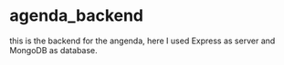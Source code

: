 # agenda_backend
this is the backend for the angenda, here I used Express as server and MongoDB as database.
